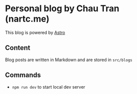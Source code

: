 # Personal blog by Chau Tran (nartc.me)

This blog is powered by [Astro](https://astro.build)

## Content

Blog posts are written in Markdown and are stored in `src/blogs`

## Commands

-   `npm run dev` to start local dev server
